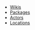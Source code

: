 - [Wikis](wikis/README.md)
- [Packages](packages.md)
- [Actors](actors.md)
- [Locations](locations.md)
